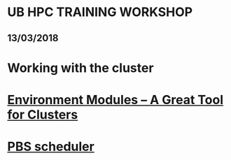 # UB HPC TRAINING WORKSHOP
## 13/03/2018

# Working with the cluster
# [Environment Modules – A Great Tool for Clusters](modules)
 
 # [PBS scheduler](scheduler)
 
